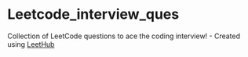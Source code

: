 # Leetcode_interview_ques
Collection of LeetCode questions to ace the coding interview! - Created using [LeetHub](https://github.com/QasimWani/LeetHub)
